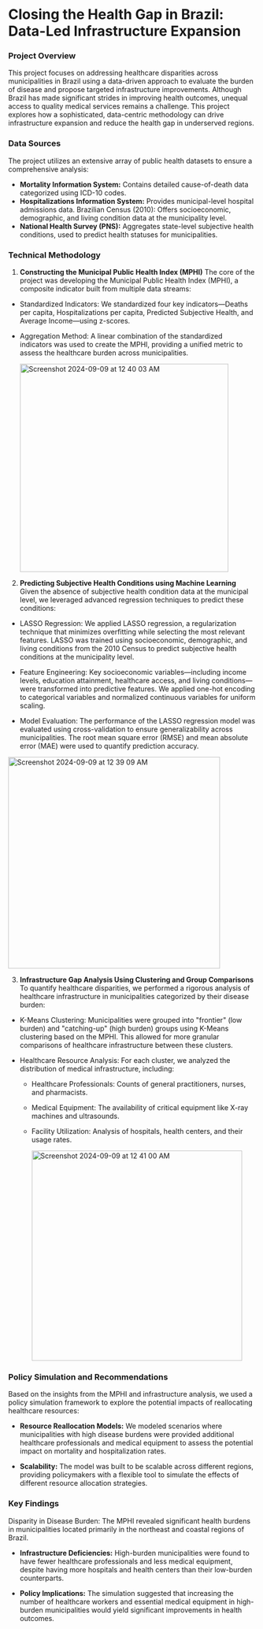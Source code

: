 # **Closing the Health Gap in Brazil: Data-Led Infrastructure Expansion** 

### **Project Overview**
This project focuses on addressing healthcare disparities across municipalities in Brazil using a data-driven approach to evaluate the burden of disease and propose targeted infrastructure improvements. Although Brazil has made significant strides in improving health outcomes, unequal access to quality medical services remains a challenge. This project explores how a sophisticated, data-centric methodology can drive infrastructure expansion and reduce the health gap in underserved regions.

### **Data Sources**
The project utilizes an extensive array of public health datasets to ensure a comprehensive analysis:

- **Mortality Information System:** Contains detailed cause-of-death data categorized using ICD-10 codes.
- **Hospitalizations Information System:** Provides municipal-level hospital admissions data.
Brazilian Census (2010): Offers socioeconomic, demographic, and living condition data at the municipality level.
- **National Health Survey (PNS):** Aggregates state-level subjective health conditions, used to predict health statuses for municipalities.

### **Technical Methodology**
1. **Constructing the Municipal Public Health Index (MPHI)**
The core of the project was developing the Municipal Public Health Index (MPHI), a composite indicator built from multiple data streams:

- Standardized Indicators: We standardized four key indicators—Deaths per capita, Hospitalizations per capita, Predicted Subjective Health, and Average Income—using z-scores.

- Aggregation Method: A linear combination of the standardized indicators was used to create the MPHI, providing a unified metric to assess the healthcare burden across municipalities.

  <img width="423" alt="Screenshot 2024-09-09 at 12 40 03 AM" src="https://github.com/user-attachments/assets/4b46a8bc-c4d4-4f42-9eab-448c9f249b26">

2. **Predicting Subjective Health Conditions using Machine Learning**
Given the absence of subjective health condition data at the municipal level, we leveraged advanced regression techniques to predict these conditions:

- LASSO Regression: We applied LASSO regression, a regularization technique that minimizes overfitting while selecting the most relevant features. LASSO was trained using socioeconomic, demographic, and living conditions from the 2010 Census to predict subjective health conditions at the municipality level.

- Feature Engineering: Key socioeconomic variables—including income levels, education attainment, healthcare access, and living conditions—were transformed into predictive features. We applied one-hot encoding to categorical variables and normalized continuous variables for uniform scaling.

- Model Evaluation: The performance of the LASSO regression model was evaluated using cross-validation to ensure generalizability across municipalities. The root mean square error (RMSE) and mean absolute error (MAE) were used to quantify prediction accuracy.

<img width="430" alt="Screenshot 2024-09-09 at 12 39 09 AM" src="https://github.com/user-attachments/assets/b8b84be5-fefc-432e-b2d1-b24307eca191">

3. **Infrastructure Gap Analysis Using Clustering and Group Comparisons**
To quantify healthcare disparities, we performed a rigorous analysis of healthcare infrastructure in municipalities categorized by their disease burden:

- K-Means Clustering: Municipalities were grouped into "frontier" (low burden) and "catching-up" (high burden) groups using K-Means clustering based on the MPHI. This allowed for more granular comparisons of healthcare infrastructure between these clusters.

- Healthcare Resource Analysis: For each cluster, we analyzed the distribution of medical infrastructure, including:
    - Healthcare Professionals: Counts of general practitioners, nurses, and pharmacists.
    - Medical Equipment: The availability of critical equipment like X-ray machines and ultrasounds.
    - Facility Utilization: Analysis of hospitals, health centers, and their usage rates.
 

      <img width="427" alt="Screenshot 2024-09-09 at 12 41 00 AM" src="https://github.com/user-attachments/assets/8ba7f100-f900-4859-9b21-865e99e67917">


### **Policy Simulation and Recommendations**
Based on the insights from the MPHI and infrastructure analysis, we used a policy simulation framework to explore the potential impacts of reallocating healthcare resources:

- **Resource Reallocation Models:** We modeled scenarios where municipalities with high disease burdens were provided additional healthcare professionals and medical equipment to assess the potential impact on mortality and hospitalization rates.

- **Scalability:** The model was built to be scalable across different regions, providing policymakers with a flexible tool to simulate the effects of different resource allocation strategies.

### **Key Findings**
Disparity in Disease Burden: The MPHI revealed significant health burdens in municipalities located primarily in the northeast and coastal regions of Brazil.

- **Infrastructure Deficiencies:** High-burden municipalities were found to have fewer healthcare professionals and less medical equipment, despite having more hospitals and health centers than their low-burden counterparts.

- **Policy Implications:** The simulation suggested that increasing the number of healthcare workers and essential medical equipment in high-burden municipalities would yield significant improvements in health outcomes.

